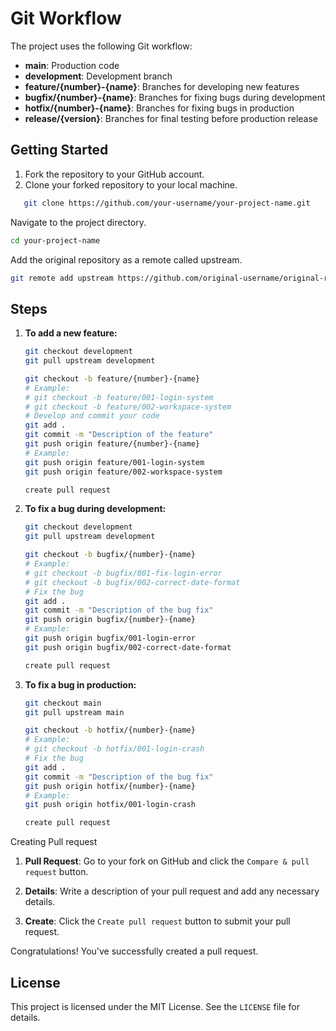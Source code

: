 # Git Workflow

The project uses the following Git workflow:

- **main**: Production code
- **development**: Development branch
- **feature/{number}-{name}**: Branches for developing new features
- **bugfix/{number}-{name}**: Branches for fixing bugs during development
- **hotfix/{number}-{name}**: Branches for fixing bugs in production
- **release/{version}**: Branches for final testing before production release

## Getting Started

1. Fork the repository to your GitHub account.
2. Clone your forked repository to your local machine.
```sh
   git clone https://github.com/your-username/your-project-name.git
```

Navigate to the project directory.
```sh
cd your-project-name
```

Add the original repository as a remote called upstream.
```sh
git remote add upstream https://github.com/original-username/original-repo-name.git
```

## Steps

1. **To add a new feature:**

    ```sh
    git checkout development
    git pull upstream development

    git checkout -b feature/{number}-{name}
    # Example:
    # git checkout -b feature/001-login-system
    # git checkout -b feature/002-workspace-system
    # Develop and commit your code
    git add .
    git commit -m "Description of the feature"
    git push origin feature/{number}-{name}
    # Example:
    git push origin feature/001-login-system
    git push origin feature/002-workspace-system

    create pull request
    ```

2. **To fix a bug during development:**

    ```sh
    git checkout development
    git pull upstream development

    git checkout -b bugfix/{number}-{name}
    # Example:
    # git checkout -b bugfix/001-fix-login-error
    # git checkout -b bugfix/002-correct-date-format
    # Fix the bug
    git add .
    git commit -m "Description of the bug fix"
    git push origin bugfix/{number}-{name}
    # Example:
    git push origin bugfix/001-login-error
    git push origin bugfix/002-correct-date-format

    create pull request
    ```

3. **To fix a bug in production:**

    ```sh
    git checkout main
    git pull upstream main

    git checkout -b hotfix/{number}-{name}
    # Example:
    # git checkout -b hotfix/001-login-crash
    # Fix the bug
    git add .
    git commit -m "Description of the bug fix"
    git push origin hotfix/{number}-{name}
    # Example:
    git push origin hotfix/001-login-crash

    create pull request
    ```

Creating Pull request

1. **Pull Request**: Go to your fork on GitHub and click the `Compare & pull request` button.

2. **Details**: Write a description of your pull request and add any necessary details.

3. **Create**: Click the `Create pull request` button to submit your pull request.

Congratulations! You've successfully created a pull request.

## License

This project is licensed under the MIT License. See the `LICENSE` file for details.
